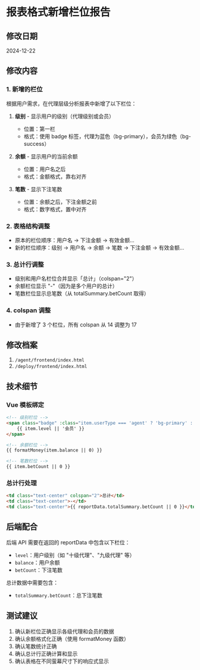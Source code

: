 # 报表格式新增栏位报告

## 修改日期
2024-12-22

## 修改内容

### 1. 新增的栏位
根据用户需求，在代理层级分析报表中新增了以下栏位：

1. **级别** - 显示用户的级别（代理级别或会员）
   - 位置：第一栏
   - 格式：使用 badge 标签，代理为蓝色（bg-primary），会员为绿色（bg-success）

2. **余额** - 显示用户的当前余额
   - 位置：用户名之后
   - 格式：金额格式，靠右对齐

3. **笔数** - 显示下注笔数
   - 位置：余额之后，下注金额之前
   - 格式：数字格式，置中对齐

### 2. 表格结构调整
- 原本的栏位顺序：用户名 → 下注金额 → 有效金额...
- 新的栏位顺序：级别 → 用户名 → 余额 → 笔数 → 下注金额 → 有效金额...

### 3. 总计行调整
- 级别和用户名栏位合并显示「总计」（colspan="2"）
- 余额栏位显示 "-"（因为是多个用户的总计）
- 笔数栏位显示总笔数（从 totalSummary.betCount 取得）

### 4. colspan 调整
- 由于新增了 3 个栏位，所有 colspan 从 14 调整为 17

## 修改档案
1. `/agent/frontend/index.html`
2. `/deploy/frontend/index.html`

## 技术细节

### Vue 模板绑定
```html
<!-- 级别栏位 -->
<span class="badge" :class="item.userType === 'agent' ? 'bg-primary' : 'bg-success'">
    {{ item.level || '会员' }}
</span>

<!-- 余额栏位 -->
{{ formatMoney(item.balance || 0) }}

<!-- 笔数栏位 -->
{{ item.betCount || 0 }}
```

### 总计行处理
```html
<td class="text-center" colspan="2">总计</td>
<td class="text-center">-</td>
<td class="text-center">{{ reportData.totalSummary.betCount || 0 }}</td>
```

## 后端配合
后端 API 需要在返回的 reportData 中包含以下栏位：
- `level`：用户级别（如 "十级代理"、"九级代理" 等）
- `balance`：用户余额
- `betCount`：下注笔数

总计数据中需要包含：
- `totalSummary.betCount`：总下注笔数

## 测试建议
1. 确认新栏位正确显示各级代理和会员的数据
2. 确认余额格式化正确（使用 formatMoney 函数）
3. 确认笔数统计正确
4. 确认总计行正确计算和显示
5. 确认表格在不同萤幕尺寸下的响应式显示 